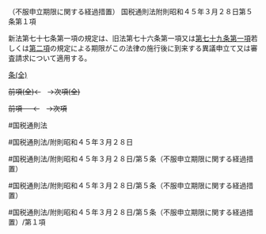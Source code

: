（不服申立期限に関する経過措置）
国税通則法附則昭和４５年３月２８日第５条第１項

新法第七十七条第一項の規定は、旧法第七十六条第一項又は[第七十九条第一項](国税通則法＿＿＿＿附則昭和４５年３月２８日第７９条第１項)若しくは[第二項](国税通則法＿＿＿＿附則昭和４５年３月２８日第５条第２項)の規定による期限がこの法律の施行後に到来する異議申立て又は審査請求について適用する。

[条(全)](国税通則法＿＿＿＿附則昭和４５年３月２８日第５条_.md)

~~前項(全)←~~　~~→次項(全)~~

~~前項 　 ←~~　~~→次項~~



#国税通則法

#国税通則法/附則昭和４５年３月２８日

#国税通則法/附則昭和４５年３月２８日/第５条（不服申立期限に関する経過措置）

#国税通則法/附則昭和４５年３月２８日/第５条（不服申立期限に関する経過措置）

#国税通則法/附則昭和４５年３月２８日/第５条（不服申立期限に関する経過措置）/第１項

